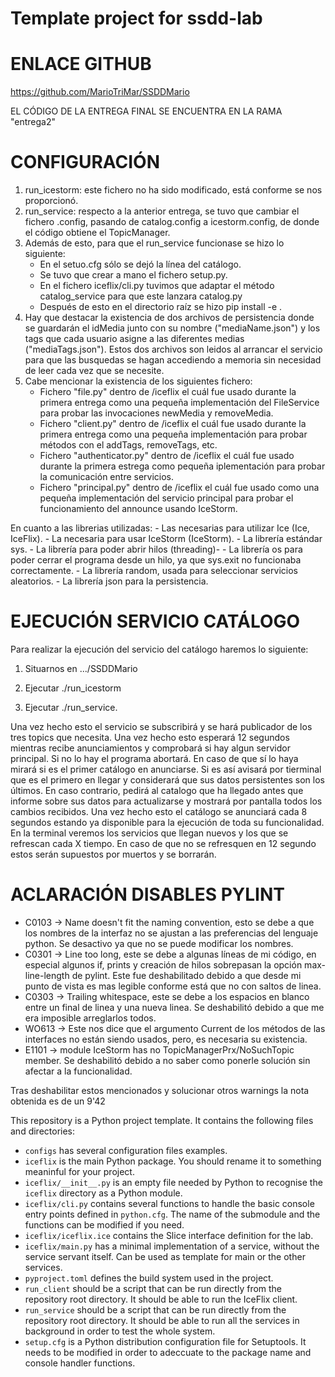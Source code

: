 # Template project for ssdd-lab

# ENLACE GITHUB
https://github.com/MarioTriMar/SSDDMario

EL CÓDIGO DE LA ENTREGA FINAL SE ENCUENTRA EN LA RAMA "entrega2"

# CONFIGURACIÓN 
1. run_icestorm: este fichero no ha sido modificado, está conforme se nos proporcionó.
2. run_service: respecto a la anterior entrega, se tuvo que cambiar el fichero .config, pasando de catalog.config a icestorm.config, de donde
el código obtiene  el TopicManager.
3. Además de esto, para que el run_service funcionase se hizo lo siguiente:
    - En el setuo.cfg sólo se dejó la línea del catálogo.
    - Se tuvo que crear a mano el fichero setup.py.
    - En el fichero iceflix/cli.py tuvimos que adaptar el método catalog_service para que este lanzara catalog.py
    - Después de esto en el directorio raíz se hizo pip install -e .
4. Hay que destacar la existencia de dos archivos de persistencia donde se guardarán el idMedia junto con su nombre ("mediaName.json") y los tags que cada usuario asigne a las diferentes medias ("mediaTags.json"). Estos dos archivos son leidos al arrancar el servicio para que las busquedas se hagan accediendo a memoria sin necesidad de leer cada vez 
que se necesite.
5. Cabe mencionar la existencia de los siguientes fichero:
    - Fichero "file.py" dentro de /iceflix el cuál fue usado durante la primera entrega como una  pequeña implementación del FileService para probar las invocaciones newMedia y removeMedia.
    - Fichero "client.py" dentro de /iceflix el cuál fue usado durante la primera entrega como una pequeña implementación para probar métodos con el addTags, removeTags, etc.
    - Fichero "authenticator.py" dentro de /iceflix el cuál fue usado durante la primera estrega como pequeña iplementación para probar la comunicación entre servicios.
    - Fichero "principal.py" dentro de /iceflix el cuál fue usado como una pequeña implementación del servicio principal para probar el funcionamiento del announce usando IceStorm.

En cuanto a las librerias utilizadas: 
    - Las necesarias para utilizar Ice (Ice, IceFlix).
    - La necesaria para usar IceStorm (IceStorm).
    - La librería estándar sys.
    - La librería para poder abrir hilos (threading)-
    - La librería os para poder cerrar el programa desde un hilo, ya que sys.exit no funcionaba correctamente. 
    - La librería random, usada para seleccionar servicios aleatorios.
    - La librería json para la persistencia.
# EJECUCIÓN SERVICIO CATÁLOGO
Para realizar la ejecución del servicio del catálogo haremos lo siguiente:

1. Situarnos en .../SSDDMario

2. Ejecutar ./run_icestorm

3. Ejecutar ./run_service. 

Una vez hecho esto el servicio se subscribirá y se hará publicador de los tres topics que necesita. Una vez hecho esto esperará 12 segundos mientras recibe anunciamientos y comprobará si hay algun servidor principal. Si no lo hay el programa abortará. En caso de que sí lo haya mirará si es el primer catálogo en anunciarse. Si es así avisará por tierminal que es el primero en llegar y considerará que sus datos persistentes son los últimos. En caso contrario, pedirá al catalogo que ha llegado antes que informe sobre sus datos para actualizarse y mostrará por pantalla todos los cambios recibidos.
Una vez hecho esto el catálogo se anunciará cada 8 segundos estando ya disponible para la ejecución de toda su funcionalidad.
En la terminal veremos los servicios que llegan nuevos y los que se refrescan cada X tiempo. En caso de que no se refresquen en 12 segundo estos serán supuestos por muertos y se borrarán.


# ACLARACIÓN DISABLES PYLINT
- C0103 -> Name doesn't fit the naming convention, esto se debe a que los nombres de la interfaz no se ajustan a las preferencias del lenguaje python. Se desactivo ya que no se puede modificar los nombres.
- C0301 -> Line too long, este se debe a algunas líneas de mi código, en especial algunos if, prints y creación de hilos sobrepasan la opción max-line-length de pylint. Este fue deshabilitado debido a que desde mi punto de vista es mas legible conforme está que no con saltos de linea.
- C0303 -> Trailing whitespace, este se debe a los espacios en blanco entre un final de linea y una nueva linea. Se deshabilitó debido a que me era imposible arreglarlos todos.
- WO613 -> Este nos dice que el argumento Current de los métodos de las interfaces no están siendo usados, pero, es necesaria su existencia.
- E1101 -> module IceStorm has no TopicManagerPrx/NoSuchTopic member. Se deshabilitó debido a no saber como ponerle solución sin afectar a la funcionalidad.

Tras deshabilitar estos mencionados y solucionar otros warnings la nota obtenida es de un 9'42


This repository is a Python project template.
It contains the following files and directories:

- `configs` has several configuration files examples.
- `iceflix` is the main Python package.
  You should rename it to something meaninful for your project.
- `iceflix/__init__.py` is an empty file needed by Python to
  recognise the `iceflix` directory as a Python module.
- `iceflix/cli.py` contains several functions to handle the basic console entry points
  defined in `python.cfg`.
  The name of the submodule and the functions can be modified if you need.
- `iceflix/iceflix.ice` contains the Slice interface definition for the lab.
- `iceflix/main.py` has a minimal implementation of a service,
  without the service servant itself.
  Can be used as template for main or the other services.
- `pyproject.toml` defines the build system used in the project.
- `run_client` should be a script that can be run directly from the
  repository root directory. It should be able to run the IceFlix
  client.
- `run_service` should be a script that can be run directly from the
  repository root directory. It should be able to run all the services
  in background in order to test the whole system.
- `setup.cfg` is a Python distribution configuration file for Setuptools.
  It needs to be modified in order to adeccuate to the package name and
  console handler functions.

